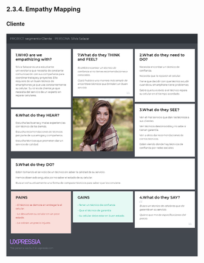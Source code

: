 ### 2.3.4. Empathy Mapping

#### Cliente

![texto_alternativo](ImgUsersPersonas/ClienteEmpathyMap.png)
